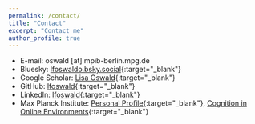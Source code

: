 ```yaml
---
permalink: /contact/
title: "Contact"
excerpt: "Contact me"
author_profile: true
---
```


* E-mail: oswald [at] mpib-berlin.mpg.de
* Bluesky: [lfoswaldo.bsky.social](https://bsky.app/profile/lfoswaldo.bsky.social){:target="_blank"}
* Google Scholar: [Lisa Oswald](https://scholar.google.de/citations?user=pPtpNXUAAAAJ&hl=de){:target="_blank"}
* GitHub: [lfoswald](https://github.com/lfoswald){:target="_blank"}
* LinkedIn: [lfoswald](https://www.linkedin.com/in/lfoswald/){:target="_blank"}
* Max Planck Institute: [Personal Profile](https://www.mpib-berlin.mpg.de/person/130695/171978){:target="_blank"}, [Cognition in Online Environments](https://www.mpib-berlin.mpg.de/research/research-centers/adaptive-rationality/research-areas/cognition-in-online-environment){:target="_blank"}
